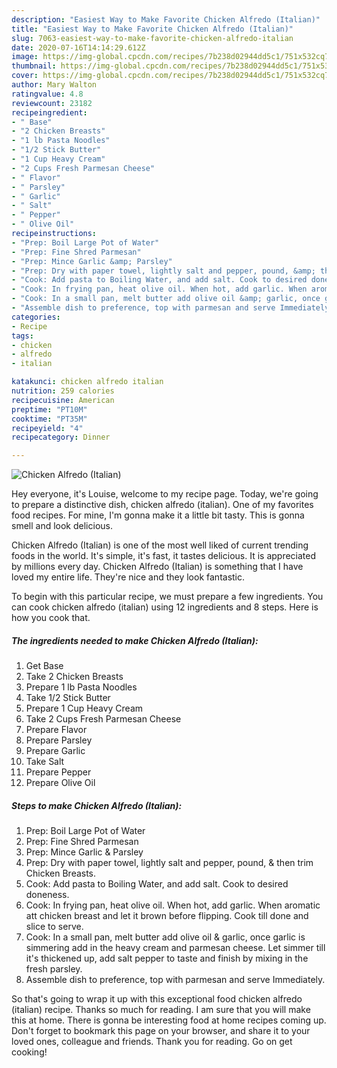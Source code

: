```yaml
---
description: "Easiest Way to Make Favorite Chicken Alfredo (Italian)"
title: "Easiest Way to Make Favorite Chicken Alfredo (Italian)"
slug: 7063-easiest-way-to-make-favorite-chicken-alfredo-italian
date: 2020-07-16T14:14:29.612Z
image: https://img-global.cpcdn.com/recipes/7b238d02944dd5c1/751x532cq70/chicken-alfredo-italian-recipe-main-photo.jpg
thumbnail: https://img-global.cpcdn.com/recipes/7b238d02944dd5c1/751x532cq70/chicken-alfredo-italian-recipe-main-photo.jpg
cover: https://img-global.cpcdn.com/recipes/7b238d02944dd5c1/751x532cq70/chicken-alfredo-italian-recipe-main-photo.jpg
author: Mary Walton
ratingvalue: 4.8
reviewcount: 23182
recipeingredient:
- " Base"
- "2 Chicken Breasts"
- "1 lb Pasta Noodles"
- "1/2 Stick Butter"
- "1 Cup Heavy Cream"
- "2 Cups Fresh Parmesan Cheese"
- " Flavor"
- " Parsley"
- " Garlic"
- " Salt"
- " Pepper"
- " Olive Oil"
recipeinstructions:
- "Prep: Boil Large Pot of Water"
- "Prep: Fine Shred Parmesan"
- "Prep: Mince Garlic &amp; Parsley"
- "Prep: Dry with paper towel, lightly salt and pepper, pound, &amp; then trim Chicken Breasts."
- "Cook: Add pasta to Boiling Water, and add salt. Cook to desired doneness."
- "Cook: In frying pan, heat olive oil. When hot, add garlic. When aromatic att chicken breast and let it brown before flipping. Cook till done and slice to serve."
- "Cook: In a small pan, melt butter add olive oil &amp; garlic, once garlic is simmering add in the heavy cream and parmesan cheese. Let simmer till it&#39;s thickened up, add salt pepper to taste and finish by mixing in the fresh parsley."
- "Assemble dish to preference, top with parmesan and serve Immediately."
categories:
- Recipe
tags:
- chicken
- alfredo
- italian

katakunci: chicken alfredo italian 
nutrition: 259 calories
recipecuisine: American
preptime: "PT10M"
cooktime: "PT35M"
recipeyield: "4"
recipecategory: Dinner

---
```



![Chicken Alfredo (Italian)](https://img-global.cpcdn.com/recipes/7b238d02944dd5c1/751x532cq70/chicken-alfredo-italian-recipe-main-photo.jpg)

Hey everyone, it's Louise, welcome to my recipe page. Today, we're going to prepare a distinctive dish, chicken alfredo (italian). One of my favorites food recipes. For mine, I'm gonna make it a little bit tasty. This is gonna smell and look delicious.



Chicken Alfredo (Italian) is one of the most well liked of current trending foods in the world. It's simple, it's fast, it tastes delicious. It is appreciated by millions every day. Chicken Alfredo (Italian) is something that I have loved my entire life. They're nice and they look fantastic.


To begin with this particular recipe, we must prepare a few ingredients. You can cook chicken alfredo (italian) using 12 ingredients and 8 steps. Here is how you cook that.

<!--inarticleads1-->

##### The ingredients needed to make Chicken Alfredo (Italian):

1. Get  Base
1. Take 2 Chicken Breasts
1. Prepare 1 lb Pasta Noodles
1. Take 1/2 Stick Butter
1. Prepare 1 Cup Heavy Cream
1. Take 2 Cups Fresh Parmesan Cheese
1. Prepare  Flavor
1. Prepare  Parsley
1. Prepare  Garlic
1. Take  Salt
1. Prepare  Pepper
1. Prepare  Olive Oil




<!--inarticleads2-->

##### Steps to make Chicken Alfredo (Italian):

1. Prep: Boil Large Pot of Water
1. Prep: Fine Shred Parmesan
1. Prep: Mince Garlic &amp; Parsley
1. Prep: Dry with paper towel, lightly salt and pepper, pound, &amp; then trim Chicken Breasts.
1. Cook: Add pasta to Boiling Water, and add salt. Cook to desired doneness.
1. Cook: In frying pan, heat olive oil. When hot, add garlic. When aromatic att chicken breast and let it brown before flipping. Cook till done and slice to serve.
1. Cook: In a small pan, melt butter add olive oil &amp; garlic, once garlic is simmering add in the heavy cream and parmesan cheese. Let simmer till it&#39;s thickened up, add salt pepper to taste and finish by mixing in the fresh parsley.
1. Assemble dish to preference, top with parmesan and serve Immediately.




So that's going to wrap it up with this exceptional food chicken alfredo (italian) recipe. Thanks so much for reading. I am sure that you will make this at home. There is gonna be interesting food at home recipes coming up. Don't forget to bookmark this page on your browser, and share it to your loved ones, colleague and friends. Thank you for reading. Go on get cooking!
